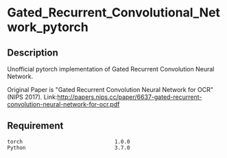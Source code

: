 # Gated_Recurrent_Convolutional_Network_pytorch

## Description
Unofficial pytorch implementation of Gated Recurrent Convolution Neural Network.

Original Paper is "Gated Recurrent Convolution Neural Network for
OCR" (NIPS 2017). Link:http://papers.nips.cc/paper/6637-gated-recurrent-convolution-neural-network-for-ocr.pdf

## Requirement
```  
torch                              1.0.0     
Python                             3.7.0
```
